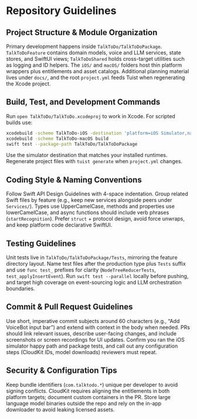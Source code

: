 # Repository Guidelines

## Project Structure & Module Organization
Primary development happens inside `TalkToDo/TalkToDoPackage`. `TalkToDoFeature` contains domain models, voice and LLM services, state stores, and SwiftUI views; `TalkToDoShared` holds cross-target utilities such as logging and ID helpers. The `iOS/` and `macOS/` folders host thin platform wrappers plus entitlements and asset catalogs. Additional planning material lives under `docs/`, and the root `project.yml` feeds Tuist when regenerating the Xcode project.

## Build, Test, and Development Commands
Run `open TalkToDo/TalkToDo.xcodeproj` to work in Xcode. For scripted builds use:
```bash
xcodebuild -scheme TalkToDo-iOS -destination 'platform=iOS Simulator,name=iPhone 16' build
xcodebuild -scheme TalkToDo-macOS build
swift test --package-path TalkToDo/TalkToDoPackage
```
Use the simulator destination that matches your installed runtimes. Regenerate project files with `tuist generate` when `project.yml` changes.

## Coding Style & Naming Conventions
Follow Swift API Design Guidelines with 4-space indentation. Group related Swift files by feature (e.g., keep new services alongside peers under `Services/`). Types use UpperCamelCase, methods and properties use lowerCamelCase, and async functions should include verb phrases (`startRecognition`). Prefer `struct` + protocol design, avoid force unwraps, and keep platform code declarative SwiftUI.

## Testing Guidelines
Unit tests live in `TalkToDo/TalkToDoPackage/Tests`, mirroring the feature directory layout. Name test files after the production type plus `Tests` suffix and use `func test_` prefixes for clarity (`NodeTreeReducerTests`, `test_applyInsertEvent`). Run `swift test --parallel` locally before pushing, and target high coverage on event-sourcing logic and LLM orchestration boundaries.

## Commit & Pull Request Guidelines
Use short, imperative commit subjects around 60 characters (e.g., “Add VoiceBot input bar”) and extend with context in the body when needed. PRs should link relevant issues, describe user-facing changes, and include screenshots or screen recordings for UI updates. Confirm you ran the iOS simulator happy path and package tests, and call out any configuration steps (CloudKit IDs, model downloads) reviewers must repeat.

## Security & Configuration Tips
Keep bundle identifiers (`com.talktodo.*`) unique per developer to avoid signing conflicts. CloudKit requires aligning the entitlements in both platform targets; document custom containers in the PR. Store large language model binaries outside the repo and rely on the in-app downloader to avoid leaking licensed assets.
